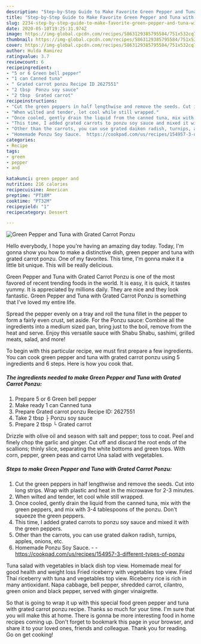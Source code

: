 ```yaml
---
description: "Step-by-Step Guide to Make Favorite Green Pepper and Tuna with Grated Carrot Ponzu"
title: "Step-by-Step Guide to Make Favorite Green Pepper and Tuna with Grated Carrot Ponzu"
slug: 2234-step-by-step-guide-to-make-favorite-green-pepper-and-tuna-with-grated-carrot-ponzu
date: 2020-05-10T19:25:31.974Z
image: https://img-global.cpcdn.com/recipes/5863129385795584/751x532cq70/green-pepper-and-tuna-with-grated-carrot-ponzu-recipe-main-photo.jpg
thumbnail: https://img-global.cpcdn.com/recipes/5863129385795584/751x532cq70/green-pepper-and-tuna-with-grated-carrot-ponzu-recipe-main-photo.jpg
cover: https://img-global.cpcdn.com/recipes/5863129385795584/751x532cq70/green-pepper-and-tuna-with-grated-carrot-ponzu-recipe-main-photo.jpg
author: Hulda Ramirez
ratingvalue: 3.7
reviewcount: 6
recipeingredient:
- "5 or 6 Green bell pepper"
- "1 can Canned tuna"
- " Grated carrot ponzu Recipe ID 2627551"
- "2 tbsp  Ponzu soy sauce"
- "2 tbsp  Grated carrot"
recipeinstructions:
- "Cut the green peppers in half lengthwise and remove the seeds. Cut into long strips. Wrap with plastic and heat in the microwave for 2-3 minutes."
- "When wilted and tender, let cool while still wrapped."
- "Once cooled, gently drain the liquid from the canned tuna, mix with the green peppers, and mix with 3-4 tablespoons of the ponzu. Don&#39;t squeeze the green peppers."
- "This time, I added grated carrots to ponzu soy sauce and mixed it with the green peppers."
- "Other than the carrots, you can use grated daikon radish, turnips, apples, onions, etc."
- "Homemade Ponzu Soy Sauce.  https://cookpad.com/us/recipes/154957-3-different-types-of-ponzu"
categories:
- Recipe
tags:
- green
- pepper
- and

katakunci: green pepper and 
nutrition: 216 calories
recipecuisine: American
preptime: "PT18M"
cooktime: "PT32M"
recipeyield: "1"
recipecategory: Dessert

---
```



![Green Pepper and Tuna with Grated Carrot Ponzu](https://img-global.cpcdn.com/recipes/5863129385795584/751x532cq70/green-pepper-and-tuna-with-grated-carrot-ponzu-recipe-main-photo.jpg)

Hello everybody, I hope you're having an amazing day today. Today, I'm gonna show you how to make a distinctive dish, green pepper and tuna with grated carrot ponzu. One of my favorites. This time, I'm gonna make it a little bit unique. This will be really delicious.

Green Pepper and Tuna with Grated Carrot Ponzu is one of the most favored of recent trending foods in the world. It is easy, it is quick, it tastes yummy. It is appreciated by millions daily. They are nice and they look fantastic. Green Pepper and Tuna with Grated Carrot Ponzu is something that I've loved my entire life.

Spread the pepper evenly on a tray and roll the tuna fillet in the pepper to form a fairly even crust, set aside. For the Ponzu sauce: Combine all the ingredients into a medium sized pan, bring just to the boil, remove from the heat and serve. Enjoy this versatile sauce with Shabu Shabu, sashimi, grilled meats, salad, and more!


To begin with this particular recipe, we must first prepare a few ingredients. You can cook green pepper and tuna with grated carrot ponzu using 5 ingredients and 6 steps. Here is how you cook that.

<!--inarticleads1-->

##### The ingredients needed to make Green Pepper and Tuna with Grated Carrot Ponzu:

1. Prepare 5 or 6 Green bell pepper
1. Make ready 1 can Canned tuna
1. Prepare  Grated carrot ponzu Recipe ID: 2627551
1. Take 2 tbsp ├ Ponzu soy sauce
1. Prepare 2 tbsp └ Grated carrot


Drizzle with olive oil and season with salt and pepper; toss to coat. Peel and finely chop the garlic and ginger. Cut off and discard the root ends of the scallions; thinly slice, separating the white bottoms and green tops. With corn, pepper, green peas and carrot Una salad with vegetables. 

<!--inarticleads2-->

##### Steps to make Green Pepper and Tuna with Grated Carrot Ponzu:

1. Cut the green peppers in half lengthwise and remove the seeds. Cut into long strips. Wrap with plastic and heat in the microwave for 2-3 minutes.
1. When wilted and tender, let cool while still wrapped.
1. Once cooled, gently drain the liquid from the canned tuna, mix with the green peppers, and mix with 3-4 tablespoons of the ponzu. Don&#39;t squeeze the green peppers.
1. This time, I added grated carrots to ponzu soy sauce and mixed it with the green peppers.
1. Other than the carrots, you can use grated daikon radish, turnips, apples, onions, etc.
1. Homemade Ponzu Soy Sauce. -  - https://cookpad.com/us/recipes/154957-3-different-types-of-ponzu


Tuna salad with vegetables in black dish top view. Homemade meal for good health and weight loss Fried riceberry with vegetables top view. Fried Thai riceberry with tuna and vegetables top view. Riceberry rice is rich in many antioxidant. Napa cabbage, bell pepper, shredded carrot, cilantro, green onion and black pepper, served with ginger vinaigrette. 

So that is going to wrap it up with this special food green pepper and tuna with grated carrot ponzu recipe. Thanks so much for your time. I'm sure that you will make this at home. There is gonna be more interesting food in home recipes coming up. Don't forget to bookmark this page in your browser, and share it to your loved ones, friends and colleague. Thank you for reading. Go on get cooking!
